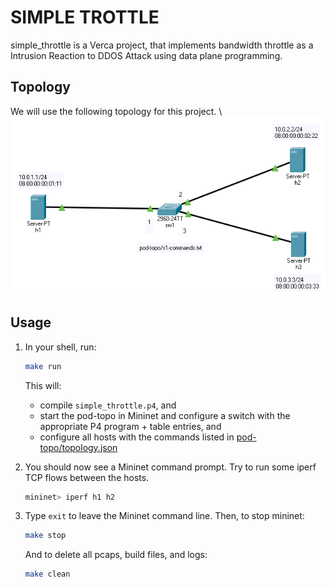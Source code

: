 # SIMPLE TROTTLE

simple_throttle is a Verca project, that implements bandwidth throttle as a Intrusion Reaction to DDOS Attack using data plane programming. 

## Topology

We will use the following topology for this project. \ \
![pod-topo](./pod-topo/simpleTopo.png)

## Usage
1. In your shell, run:
   ```bash
   make run
   ```
   This will:
   * compile `simple_throttle.p4`, and
   * start the pod-topo in Mininet and configure a switch with
   the appropriate P4 program + table entries, and
   * configure all hosts with the commands listed in
   [pod-topo/topology.json](./pod-topo/topology.json)

2. You should now see a Mininet command prompt. Try to run some iperf
   TCP flows between the hosts. 
   ```bash
   mininet> iperf h1 h2
   ```

3. Type `exit` to leave the Mininet command line.
   Then, to stop mininet:
   ```bash
   make stop
   ```
   And to delete all pcaps, build files, and logs:
   ```bash
   make clean
   ```
